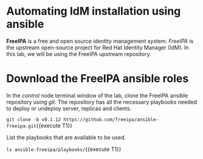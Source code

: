 # Automating IdM installation using ansible

**FreeIPA** is a free and open source identity management system. *FreeIPA* is the upstream open-source project for Red Hat Identity Manager (IdM). In this lab, 
we will be using the FreeIPA upstream repository.

# Download the FreeIPA ansible roles

In the *control* node terminal window of the lab, clone the FreeIPA ansible repository using *git*. The repository has all the necessary playbooks needed to deploy or undeploy server, replicas and clients.

`git clone -b v0.1.12 https://github.com/freeipa/ansible-freeipa.git`{{execute T1}}

List the playbooks that are available to be used. 

`ls ansible-freeipa/playbooks/`{{execute T1}}

